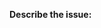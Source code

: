 <!--
For questions or suggestions regarding the project metadata collection or markdown generation, please refer to the best-of-generator repository: https://github.com/ml-tooling/best-of-generator
-->

**Describe the issue:**

<!-- Describe your issue, but please be descriptive! Include screenshots, logs, code or other info to help explain your problem -->
